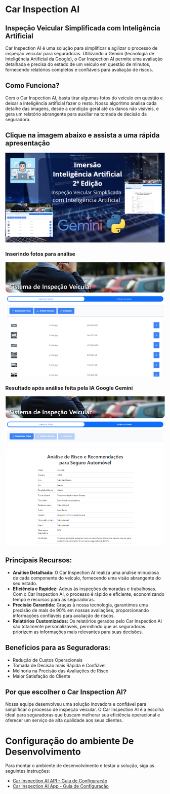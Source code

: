 # Car Inspection AI
## Inspeção Veicular Simplificada com Inteligência Artificial

Car Inspection AI é uma solução para simplificar e agilizar o processo de inspeção veicular para seguradoras. Utilizando a Gemini (tecnologia de Inteligência Artificial da Google), o Car Inspection AI permite uma avaliação detalhada e precisa do estado de um veículo em questão de minutos, fornecendo relatórios completos e confiáveis para avaliação de riscos.

## Como Funciona?
Com o Car Inspection AI, basta tirar algumas fotos do veículo em questão e deixar a inteligência artificial fazer o resto. Nosso algoritmo analisa cada detalhe das imagens, desde a condição geral até os danos não visíveis, e gera um relatório abrangente para auxiliar na tomada de decisão da seguradora.

## Clique na imagem abaixo e assista a uma rápida apresentação
[![Car Inspection AI Demo](/extras/ilustrations/thumbnail-youtube.png)](https://www.youtube.com/watch?v=FFqKtzQyOGk)

### Inserindo fotos para análise
![Inserindo fotos para análise](extras/ilustrations/1.png)

### Resultado após análise feita pela IA Google Gemini
![Inserindo fotos para análise](extras/ilustrations/2.png)


## Principais Recursos:
- **Análise Detalhada:** O Car Inspection AI realiza uma análise minuciosa de cada componente do veículo, fornecendo uma visão abrangente do seu estado.
- **Eficiência e Rapidez:** Adeus às inspeções demoradas e trabalhosas. Com o Car Inspection AI, o processo é rápido e eficiente, economizando tempo e recursos para as seguradoras.
- **Precisão Garantida:** Graças à nossa tecnologia, garantimos uma precisão de mais de 90% em nossas avaliações, proporcionando informações confiáveis para avaliação de riscos.
- **Relatórios Customizados:** Os relatórios gerados pelo Car Inspection AI são totalmente personalizáveis, permitindo que as seguradoras priorizem as informações mais relevantes para suas decisões.


## Benefícios para as Seguradoras:
- Redução de Custos Operacionais
- Tomada de Decisão mais Rápida e Confiável
- Melhoria na Precisão das Avaliações de Risco
- Maior Satisfação do Cliente


## Por que escolher o Car Inspection AI?
Nossa equipe desenvolveu uma solução inovadora e confiável para simplificar o processo de inspeção veicular. O Car Inspection AI é a escolha ideal para seguradoras que buscam melhorar sua eficiência operacional e oferecer um serviço de alta qualidade aos seus clientes.

# Configuração do ambiente De Desenvolvimento
Para montar o ambiente de desenvolvimento e testar a solução, siga as seguintes instruções:
- [Car Inspection AI API - Guia de Configuração](car-inspection-ai-api/README.md)
- [Car Inspection AI App - Guia de Configuração](car-inspection-ai-app/README.md)
